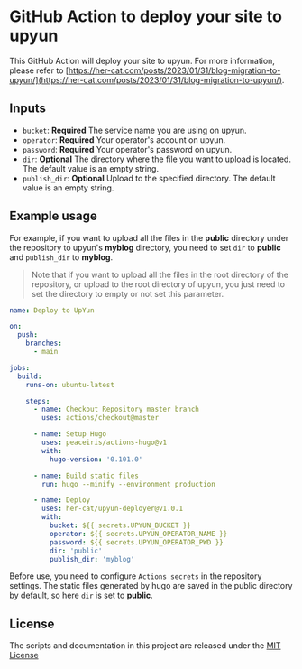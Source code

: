 # GitHub Action to deploy your site to upyun

This GitHub Action will deploy your site to upyun. For more information, please refer to [https://her-cat.com/posts/2023/01/31/blog-migration-to-upyun/](https://her-cat.com/posts/2023/01/31/blog-migration-to-upyun/).

## Inputs

- `bucket`: **Required** The service name you are using on upyun.
- `operator`: **Required** Your operator's account on upyun.
- `password`: **Required** Your operator's password on upyun.
- `dir`: **Optional** The directory where the file you want to upload is located. The default value is an empty string.
- `publish_dir`: **Optional** Upload to the specified directory. The default value is an empty string.

## Example usage

For example, if you want to upload all the files in the **public** directory under the repository to upyun's **myblog** directory, you need to set `dir` to **public** and `publish_dir` to **myblog**.

> Note that if you want to upload all the files in the root directory of the repository, or upload to the root directory of upyun, you just need to set the directory to empty or not set this parameter.

```yml
name: Deploy to UpYun

on:
  push:
    branches:
      - main

jobs:
  build:
    runs-on: ubuntu-latest

    steps:
      - name: Checkout Repository master branch
        uses: actions/checkout@master

      - name: Setup Hugo
        uses: peaceiris/actions-hugo@v1
        with:
          hugo-version: '0.101.0'

      - name: Build static files
        run: hugo --minify --environment production

      - name: Deploy
        uses: her-cat/upyun-deployer@v1.0.1
        with:
          bucket: ${{ secrets.UPYUN_BUCKET }}
          operator: ${{ secrets.UPYUN_OPERATOR_NAME }}
          password: ${{ secrets.UPYUN_OPERATOR_PWD }}
          dir: 'public'
          publish_dir: 'myblog'
```

Before use, you need to configure `Actions secrets` in the repository settings. The static files generated by hugo are saved in the public directory by default, so here `dir` is set to **public**.

## License

The scripts and documentation in this project are released under the [MIT License](LICENSE)
